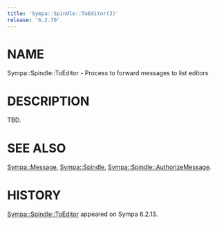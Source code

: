 ```yaml
---
title: 'Sympa::Spindle::ToEditor(3)'
release: '6.2.70'
---
```


# NAME

Sympa::Spindle::ToEditor - Process to forward messages to list editors

# DESCRIPTION

TBD.

# SEE ALSO

[Sympa::Message](./Sympa-Message.3.md),
[Sympa::Spindle](./Sympa-Spindle.3.md), [Sympa::Spindle::AuthorizeMessage](./Sympa-Spindle-AuthorizeMessage.3.md).

# HISTORY

[Sympa::Spindle::ToEditor](./Sympa-Spindle-ToEditor.3.md) appeared on Sympa 6.2.13.
